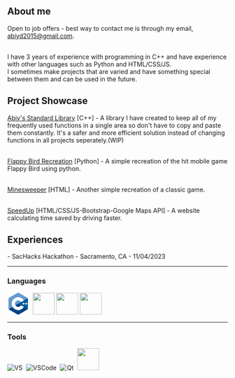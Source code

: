 ## About me
Open to job offers - best way to contact me is through my email, abiyd2015@gmail.com. </br></br>

I have 3 years of experience with programming in C++ and have experience with other languages such as Python and HTML/CSS/JS. </br>
I sometimes make projects that are varied and have something special between them and can be used in the future. </br>

<!-- <img align='right' src="https://github-readme-stats.vercel.app/api?username=abiyfanta&show_icons=true&theme=dark"> -->

## Project Showcase
[Abiy's Standard Library](https://github.com/Melakoo/Abiy-Cpp-Standard-Library) [C++] - A library I have created to keep all of my frequently used functions in a single area so don't have to copy and paste them constantly. It's a safer and more efficient solution instead of changing functions in all projects seperately.(WIP)</br></br>

[Flappy Bird Recreation](https://github.com/Melakoo/Flappy-Bird) [Python] - A simple recreation of the hit mobile game Flappy Bird using python.</br></br>

[Minesweeper](https://github.com/AbiyFanta/Minesweeper) [HTML] - Another simple recreation of a classic game. </br></br>

[SpeedUp](https://github.com/AbiyFanta/SpeedUp) [HTML/CSS/JS-Bootstrap-Google Maps API] - A website calculating time saved by driving faster.

## Experiences

<div>
- SacHacks Hackathon - Sacramento, CA - 11/04/2023
</div>
<hr>

### Languages 
<div>
  <img src="https://github.com/devicons/devicon/blob/master/icons/cplusplus/cplusplus-original.svg" title="C++" alt="C++" width="50" height="50"/>&nbsp;
  <img src="https://cdn.jsdelivr.net/gh/devicons/devicon/icons/python/python-original.svg" width="50" height="50"/>
  <img src="https://cdn.jsdelivr.net/gh/devicons/devicon/icons/html5/html5-plain-wordmark.svg" width="50" height="50"/>
  <img src="https://cdn.jsdelivr.net/gh/devicons/devicon/icons/css3/css3-original.svg" width="50" height="50"/>
  
</div>
<hr>

### Tools
<div>
  <img src="https://cdn.jsdelivr.net/gh/devicons/devicon/icons/visualstudio/visualstudio-plain.svg" title="VS" alt="VS" width="50" height="50" />&nbsp;
  <img src="https://cdn.jsdelivr.net/gh/devicons/devicon/icons/vscode/vscode-original.svg" title="VSCode" alt="VSCode" width="50" height="50"/>&nbsp;
  <img src="https://cdn.jsdelivr.net/gh/devicons/devicon/icons/qt/qt-original.svg" title="Qt" alt="Qt" width="50" height="50" />&nbsp;
  <img src="https://cdn.jsdelivr.net/gh/devicons/devicon/icons/pycharm/pycharm-original.svg" width="50" height="50"/>
</div>
